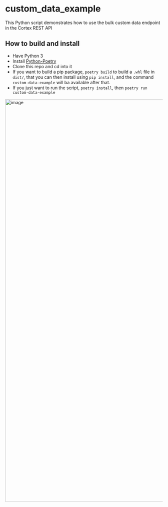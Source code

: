 # custom_data_example

This Python script demonstrates how to use the bulk custom data endpoint in the Cortex REST API

## How to build and install

* Have Python 3
* Install [Python-Poetry](https://python-poetry.org)
* Clone this repo and cd into it
* If you want to build a pip package, `poetry build` to build a `.whl` file in `dist/`, that you can then install using `pip install`, and the command `custom-data-example` will ba available after that.
* If you just want to run the script, `poetry install`, then `poetry run custom-data-example`

<img width="1286" alt="image" src="https://github.com/user-attachments/assets/3b605434-f567-4d73-a8d0-22c10fc4962f" />
